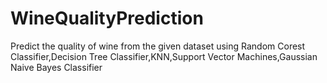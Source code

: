# WineQualityPrediction
Predict the quality of wine from the given dataset using Random Corest Classifier,Decision Tree Classifier,KNN,Support Vector Machines,Gaussian Naive Bayes Classifier
